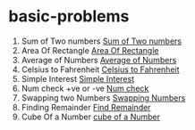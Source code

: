 # basic-problems

1. Sum of Two numbers    [Sum of Two numbers](SumOfTwoNumbers.java)
2. Area Of Rectangle     [Area Of Rectangle](AreaOfRectangle.java)
3. Average of Numbers    [Average of Numbers](Average.java)
4. Celsius to Fahrenheit [Celsius to Fahrenheit](Celsius_to_Fahrenheit.java)
5. Simple Interest       [Simple Interest](Simple_Interest.java)
6. Num check +ve or -ve  [Num check](PositiveOrNegative.java)
7. Swapping two Numbers  [Swapping Numbers](Swapping.java)
8. Finding Remainder     [Find Remainder](Remainder.java)
9. Cube Of a Number      [cube of a Number](CubeOfNumber.java)
